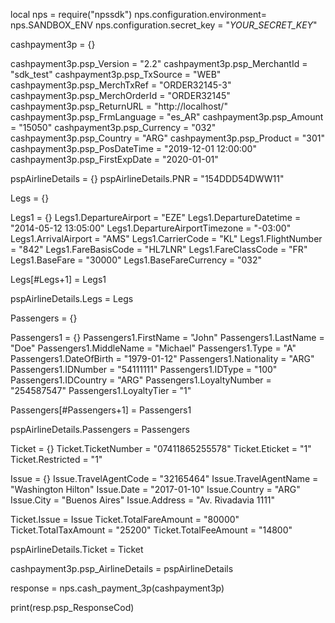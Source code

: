 local nps = require("npssdk")
nps.configuration.environment= nps.SANDBOX_ENV
nps.configuration.secret_key = "_YOUR_SECRET_KEY_"


cashpayment3p = {}

cashpayment3p.psp_Version = "2.2"
cashpayment3p.psp_MerchantId = "sdk_test"
cashpayment3p.psp_TxSource = "WEB"
cashpayment3p.psp_MerchTxRef = "ORDER32145-3"
cashpayment3p.psp_MerchOrderId = "ORDER32145"
cashpayment3p.psp_ReturnURL = "http://localhost/"
cashpayment3p.psp_FrmLanguage = "es_AR"
cashpayment3p.psp_Amount = "15050"
cashpayment3p.psp_Currency = "032"
cashpayment3p.psp_Country = "ARG"
cashpayment3p.psp_Product = "301"
cashpayment3p.psp_PosDateTime = "2019-12-01 12:00:00"
cashpayment3p.psp_FirstExpDate = "2020-01-01"

pspAirlineDetails = {}
pspAirlineDetails.PNR = "154DDD54DWW11"

Legs = {}

Legs1 = {}
Legs1.DepartureAirport = "EZE"
Legs1.DepartureDatetime = "2014-05-12 13:05:00"
Legs1.DepartureAirportTimezone = "-03:00"
Legs1.ArrivalAirport = "AMS"
Legs1.CarrierCode = "KL"
Legs1.FlightNumber = "842"
Legs1.FareBasisCode = "HL7LNR"
Legs1.FareClassCode = "FR"
Legs1.BaseFare = "30000"
Legs1.BaseFareCurrency = "032"

Legs[#Legs+1] = Legs1

pspAirlineDetails.Legs = Legs

Passengers = {}

Passengers1 = {}
Passengers1.FirstName = "John"
Passengers1.LastName = "Doe"
Passengers1.MiddleName = "Michael"
Passengers1.Type = "A"
Passengers1.DateOfBirth = "1979-01-12"
Passengers1.Nationality = "ARG"
Passengers1.IDNumber = "54111111"
Passengers1.IDType = "100"
Passengers1.IDCountry = "ARG"
Passengers1.LoyaltyNumber = "254587547"
Passengers1.LoyaltyTier = "1"

Passengers[#Passengers+1] = Passengers1

pspAirlineDetails.Passengers = Passengers

Ticket = {}
Ticket.TicketNumber = "07411865255578"
Ticket.Eticket = "1"
Ticket.Restricted = "1"

Issue = {}
Issue.TravelAgentCode = "32165464"
Issue.TravelAgentName = "Washington Hilton"
Issue.Date = "2017-01-10"
Issue.Country = "ARG"
Issue.City = "Buenos Aires"
Issue.Address = "Av. Rivadavia 1111"

Ticket.Issue = Issue
Ticket.TotalFareAmount = "80000"
Ticket.TotalTaxAmount = "25200"
Ticket.TotalFeeAmount = "14800"

pspAirlineDetails.Ticket = Ticket

cashpayment3p.psp_AirlineDetails = pspAirlineDetails

response = nps.cash_payment_3p(cashpayment3p)

print(resp.psp_ResponseCod)
